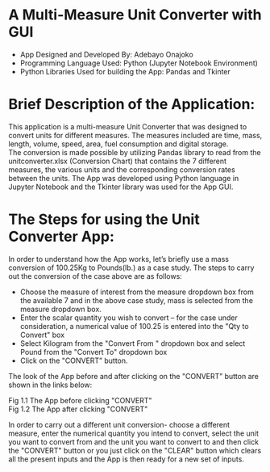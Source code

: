 # A Multi-Measure Unit Converter with GUI
- App Designed and Developed By: Adebayo Onajoko
- Programming Language Used: Python (Jupyter Notebook Environment)
- Python Libraries Used for building the App: Pandas and Tkinter


Brief Description of the Application:
=====================================
This application is a multi-measure Unit Converter that was designed to convert units for different measures. 
The measures included are time, mass, length, volume, speed, area, fuel consumption and digital storage.          
The conversion is made possible by utilizing Pandas library to read from the unitconverter.xlsx (Conversion Chart) that 
contains the 7 different measures, the various units and the corresponding conversion rates between the units.                                                                                          The App was developed using Python language in Jupyter Notebook and the Tkinter library was used for the App GUI.

The Steps for using the Unit Converter App:
===========================================
In order to understand how the App works, let’s briefly use a mass conversion of 100.25Kg to Pounds(lb.) as a case study.                                                                                                                                    The steps to carry out the conversion of the case above are as follows:
- Choose the measure of interest from the measure dropdown box from the available 7 and in the above case study, mass is
selected from the measure dropdown box.
- Enter the scalar quantity you wish to convert – for the case under consideration, a numerical value of 100.25 is entered
into the "Qty to Convert" box 
- Select Kilogram from the "Convert From " dropdown box and select Pound from the "Convert To" dropdown box
- Click on the "CONVERT” button.

The look of the App before and after clicking on the "CONVERT” button are shown in the links below:

Fig 1.1 The App before clicking   "CONVERT"         
Fig 1.2 The App after clicking "CONVERT" 

In order to carry out a different unit conversion- choose a different measure, enter the numerical quantity you intend 
to convert, select the unit you want to convert from and the unit you want to convert to and then click the "CONVERT" button
or you just click on the "CLEAR" button which clears all the present inputs and the App is then ready for a new set of inputs.

